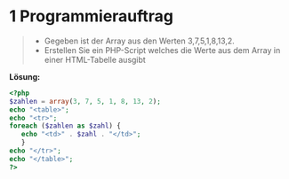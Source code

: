 # 1 Programmierauftrag

> - Gegeben ist der Array aus den Werten 3,7,5,1,8,13,2.
> - Erstellen Sie ein PHP-Script welches die Werte aus dem Array in einer HTML-Tabelle ausgibt

**Lösung:**
````php
<?php
$zahlen = array(3, 7, 5, 1, 8, 13, 2);
echo "<table>";
echo "<tr>";
foreach ($zahlen as $zahl) {
   echo "<td>" . $zahl . "</td>";
   }
echo "</tr>";
echo "</table>";
?>
````
